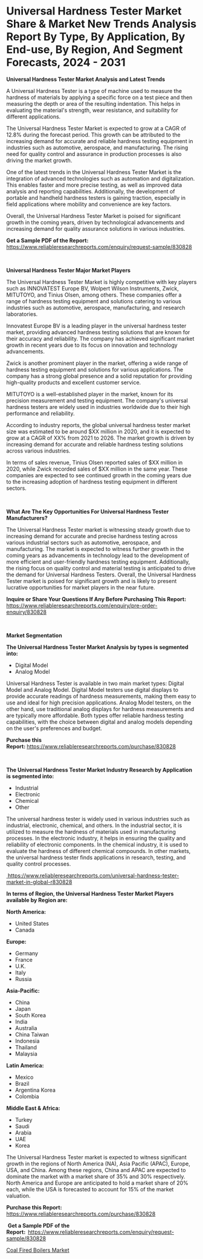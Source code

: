 <p><h1>Universal Hardness Tester Market Share & Market New Trends Analysis Report By Type, By Application, By End-use, By Region, And Segment Forecasts, 2024 - 2031</h1></p><p><strong>Universal Hardness Tester Market Analysis and Latest Trends</strong></p>
<p><p>A Universal Hardness Tester is a type of machine used to measure the hardness of materials by applying a specific force on a test piece and then measuring the depth or area of the resulting indentation. This helps in evaluating the material's strength, wear resistance, and suitability for different applications.</p><p>The Universal Hardness Tester Market is expected to grow at a CAGR of 12.8% during the forecast period. This growth can be attributed to the increasing demand for accurate and reliable hardness testing equipment in industries such as automotive, aerospace, and manufacturing. The rising need for quality control and assurance in production processes is also driving the market growth.</p><p>One of the latest trends in the Universal Hardness Tester Market is the integration of advanced technologies such as automation and digitalization. This enables faster and more precise testing, as well as improved data analysis and reporting capabilities. Additionally, the development of portable and handheld hardness testers is gaining traction, especially in field applications where mobility and convenience are key factors.</p><p>Overall, the Universal Hardness Tester Market is poised for significant growth in the coming years, driven by technological advancements and increasing demand for quality assurance solutions in various industries.</p></p>
<p><strong>Get a Sample PDF of the Report:&nbsp;</strong> <a href="https://www.reliableresearchreports.com/enquiry/request-sample/830828">https://www.reliableresearchreports.com/enquiry/request-sample/830828</a></p>
<p>&nbsp;</p>
<p><strong>Universal Hardness Tester Major Market Players</strong></p>
<p><p>The Universal Hardness Tester Market is highly competitive with key players such as INNOVATEST Europe BV, Wolpert Wilson Instruments, Zwick, MITUTOYO, and Tinius Olsen, among others. These companies offer a range of hardness testing equipment and solutions catering to various industries such as automotive, aerospace, manufacturing, and research laboratories.</p><p>Innovatest Europe BV is a leading player in the universal hardness tester market, providing advanced hardness testing solutions that are known for their accuracy and reliability. The company has achieved significant market growth in recent years due to its focus on innovation and technology advancements.</p><p>Zwick is another prominent player in the market, offering a wide range of hardness testing equipment and solutions for various applications. The company has a strong global presence and a solid reputation for providing high-quality products and excellent customer service.</p><p>MITUTOYO is a well-established player in the market, known for its precision measurement and testing equipment. The company's universal hardness testers are widely used in industries worldwide due to their high performance and reliability.</p><p>According to industry reports, the global universal hardness tester market size was estimated to be around $XX million in 2020, and it is expected to grow at a CAGR of XX% from 2021 to 2026. The market growth is driven by increasing demand for accurate and reliable hardness testing solutions across various industries.</p><p>In terms of sales revenue, Tinius Olsen reported sales of $XX million in 2020, while Zwick recorded sales of $XX million in the same year. These companies are expected to see continued growth in the coming years due to the increasing adoption of hardness testing equipment in different sectors.</p></p>
<p>&nbsp;</p>
<p><strong>What Are The Key Opportunities For Universal Hardness Tester Manufacturers?</strong></p>
<p><p>The Universal Hardness Tester market is witnessing steady growth due to increasing demand for accurate and precise hardness testing across various industrial sectors such as automotive, aerospace, and manufacturing. The market is expected to witness further growth in the coming years as advancements in technology lead to the development of more efficient and user-friendly hardness testing equipment. Additionally, the rising focus on quality control and material testing is anticipated to drive the demand for Universal Hardness Testers. Overall, the Universal Hardness Tester market is poised for significant growth and is likely to present lucrative opportunities for market players in the near future.</p></p>
<p><strong>Inquire or Share Your Questions If Any Before Purchasing This Report:</strong> <a href="https://www.reliableresearchreports.com/enquiry/pre-order-enquiry/830828">https://www.reliableresearchreports.com/enquiry/pre-order-enquiry/830828</a></p>
<p>&nbsp;</p>
<p><strong>Market Segmentation</strong></p>
<p><strong>The Universal Hardness Tester Market Analysis by types is segmented into:</strong></p>
<p><ul><li>Digital Model</li><li>Analog Model</li></ul></p>
<p><p>Universal Hardness Tester is available in two main market types: Digital Model and Analog Model. Digital Model testers use digital displays to provide accurate readings of hardness measurements, making them easy to use and ideal for high precision applications. Analog Model testers, on the other hand, use traditional analog displays for hardness measurements and are typically more affordable. Both types offer reliable hardness testing capabilities, with the choice between digital and analog models depending on the user's preferences and budget.</p></p>
<p><strong>Purchase this Report:&nbsp;</strong><a href="https://www.reliableresearchreports.com/purchase/830828">https://www.reliableresearchreports.com/purchase/830828</a></p>
<p>&nbsp;</p>
<p><strong>The Universal Hardness Tester Market Industry Research by Application is segmented into:</strong></p>
<p><ul><li>Industrial</li><li>Electronic</li><li>Chemical</li><li>Other</li></ul></p>
<p><p>The universal hardness tester is widely used in various industries such as industrial, electronic, chemical, and others. In the industrial sector, it is utilized to measure the hardness of materials used in manufacturing processes. In the electronic industry, it helps in ensuring the quality and reliability of electronic components. In the chemical industry, it is used to evaluate the hardness of different chemical compounds. In other markets, the universal hardness tester finds applications in research, testing, and quality control processes.</p></p>
<p><a href="https://www.reliableresearchreports.com/universal-hardness-tester-market-in-global-r830828">&nbsp;https://www.reliableresearchreports.com/universal-hardness-tester-market-in-global-r830828</a></p>
<p><strong>In terms of Region, the Universal Hardness Tester Market Players available by Region are:</strong></p>
<p>
    <p> <strong> North America: </strong>
        <ul>
            <li>United States</li>
            <li>Canada</li>
        </ul>
        </p> 
    <p> <strong> Europe: </strong>
        <ul>
            <li>Germany</li>
            <li>France</li>
            <li>U.K.</li>
            <li>Italy</li>
            <li>Russia</li>
        </ul>
        </p> 
    <p> <strong> Asia-Pacific: </strong>
        <ul>
            <li>China</li>
            <li>Japan</li>
            <li>South Korea</li>
            <li>India</li>
            <li>Australia</li>
            <li>China Taiwan</li>
            <li>Indonesia</li>
            <li>Thailand</li>
            <li>Malaysia</li>
        </ul>
        </p> 
    <p> <strong> Latin America: </strong>
        <ul>
            <li>Mexico</li>
            <li>Brazil</li>
            <li>Argentina Korea</li>
            <li>Colombia</li>
        </ul>
        </p> 
    <p> <strong> Middle East & Africa: </strong>
        <ul>
            <li>Turkey</li>
            <li>Saudi</li>
            <li>Arabia</li>
            <li>UAE</li>
            <li>Korea</li>
        </ul>
    </p>
    </p>
<p><p>The Universal Hardness Tester market is expected to witness significant growth in the regions of North America (NA), Asia Pacific (APAC), Europe, USA, and China. Among these regions, China and APAC are expected to dominate the market with a market share of 35% and 30% respectively. North America and Europe are anticipated to hold a market share of 20% each, while the USA is forecasted to account for 15% of the market valuation.</p></p>
<p><strong>Purchase this Report: </strong><a href="https://www.reliableresearchreports.com/purchase/830828">https://www.reliableresearchreports.com/purchase/830828</a></p>
<p>&nbsp;<strong>Get a Sample PDF of the Report:&nbsp;&nbsp;</strong><a href="https://www.reliableresearchreports.com/enquiry/request-sample/830828">https://www.reliableresearchreports.com/enquiry/request-sample/830828</a></p>
<p><strong></strong></p>
<p><p><a href="https://github.com/brenzgnarento/Market-Research-Report-List-2/blob/main/coal-fired-boilers-market.md">Coal Fired Boilers Market</a></p></p>